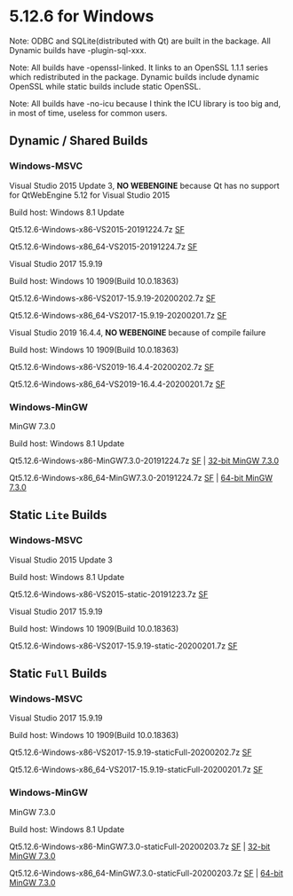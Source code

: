 # 5.12.6 for Windows

Note: ODBC and SQLite(distributed with Qt) are built in the backage. All Dynamic builds have -plugin-sql-xxx.

Note: All builds have -openssl-linked. It links to an OpenSSL 1.1.1 series which redistributed in the package. Dynamic builds include dynamic OpenSSL while static builds include static OpenSSL.

Note: All builds have -no-icu because I think the ICU library is too big and, in most of time, useless for common users.

## Dynamic / Shared Builds

### Windows-MSVC

Visual Studio 2015 Update 3, __NO WEBENGINE__ because Qt has no support for QtWebEngine 5.12 for Visual Studio 2015

Build host: Windows 8.1 Update

Qt5.12.6-Windows-x86-VS2015-20191224.7z [SF](https://sourceforge.net/projects/fsu0413-qtbuilds/files/Qt5.12/Windows-x86/Qt5.12.6-Windows-x86-VS2015-20191224.7z)

Qt5.12.6-Windows-x86_64-VS2015-20191224.7z [SF](https://sourceforge.net/projects/fsu0413-qtbuilds/files/Qt5.12/Windows-x86_64/Qt5.12.6-Windows-x86_64-VS2015-20191224.7z)

Visual Studio 2017 15.9.19

Build host: Windows 10 1909(Build 10.0.18363)

Qt5.12.6-Windows-x86-VS2017-15.9.19-20200202.7z [SF](https://sourceforge.net/projects/fsu0413-qtbuilds/files/Qt5.12/Windows-x86/Qt5.12.6-Windows-x86-VS2017-15.9.19-20200202.7z)

Qt5.12.6-Windows-x86_64-VS2017-15.9.19-20200201.7z [SF](https://sourceforge.net/projects/fsu0413-qtbuilds/files/Qt5.12/Windows-x86_64/Qt5.12.6-Windows-x86_64-VS2017-15.9.19-20200201.7z)

Visual Studio 2019 16.4.4, __NO WEBENGINE__ because of compile failure

Build host: Windows 10 1909(Build 10.0.18363)

Qt5.12.6-Windows-x86-VS2019-16.4.4-20200202.7z [SF](https://sourceforge.net/projects/fsu0413-qtbuilds/files/Qt5.12/Windows-x86/Qt5.12.6-Windows-x86-VS2019-16.4.4-20200202.7z)

Qt5.12.6-Windows-x86_64-VS2019-16.4.4-20200201.7z [SF](https://sourceforge.net/projects/fsu0413-qtbuilds/files/Qt5.12/Windows-x86_64/Qt5.12.6-Windows-x86_64-VS2019-16.4.4-20200201.7z)

### Windows-MinGW

MinGW 7.3.0

Build host: Windows 8.1 Update

Qt5.12.6-Windows-x86-MinGW7.3.0-20191224.7z [SF](https://sourceforge.net/projects/fsu0413-qtbuilds/files/Qt5.12/Windows-x86/Qt5.12.6-Windows-x86-MinGW7.3.0-20191224.7z) | [32-bit MinGW 7.3.0](https://sourceforge.net/projects/mingw-w64/files/Toolchains%20targetting%20Win32/Personal%20Builds/mingw-builds/7.3.0/threads-posix/dwarf/i686-7.3.0-release-posix-dwarf-rt_v5-rev0.7z)

Qt5.12.6-Windows-x86_64-MinGW7.3.0-20191224.7z [SF](https://sourceforge.net/projects/fsu0413-qtbuilds/files/Qt5.12/Windows-x86_64/Qt5.12.6-Windows-x86_64-MinGW7.3.0-20191224.7z) | [64-bit MinGW 7.3.0](https://sourceforge.net/projects/mingw-w64/files/Toolchains%20targetting%20Win64/Personal%20Builds/mingw-builds/7.3.0/threads-posix/seh/x86_64-7.3.0-release-posix-seh-rt_v5-rev0.7z)

## Static `Lite` Builds

### Windows-MSVC

Visual Studio 2015 Update 3

Build host: Windows 8.1 Update

Qt5.12.6-Windows-x86-VS2015-static-20191223.7z [SF](https://sourceforge.net/projects/fsu0413-qtbuilds/files/Qt5.12/Windows-x86/Qt5.12.6-Windows-x86-VS2015-static-20191223.7z)

Visual Studio 2017 15.9.19

Build host: Windows 10 1909(Build 10.0.18363)

Qt5.12.6-Windows-x86-VS2017-15.9.19-static-20200201.7z [SF](https://sourceforge.net/projects/fsu0413-qtbuilds/files/Qt5.12/Windows-x86/Qt5.12.6-Windows-x86-VS2017-15.9.19-static-20200201.7z)

## Static `Full` Builds

### Windows-MSVC

Visual Studio 2017 15.9.19

Build host: Windows 10 1909(Build 10.0.18363)

Qt5.12.6-Windows-x86-VS2017-15.9.19-staticFull-20200202.7z [SF](https://sourceforge.net/projects/fsu0413-qtbuilds/files/Qt5.12/Windows-x86/Qt5.12.6-Windows-x86-VS2017-15.9.19-staticFull-20200202.7z)

Qt5.12.6-Windows-x86_64-VS2017-15.9.19-staticFull-20200201.7z [SF](https://sourceforge.net/projects/fsu0413-qtbuilds/files/Qt5.12/Windows-x86_64/Qt5.12.6-Windows-x86_64-VS2017-15.9.19-staticFull-20200201.7z)

### Windows-MinGW

MinGW 7.3.0

Build host: Windows 8.1 Update

Qt5.12.6-Windows-x86-MinGW7.3.0-staticFull-20200203.7z [SF](https://sourceforge.net/projects/fsu0413-qtbuilds/files/Qt5.12/Windows-x86/Qt5.12.6-Windows-x86-MinGW7.3.0-staticFull-20200203.7z) | [32-bit MinGW 7.3.0](https://sourceforge.net/projects/mingw-w64/files/Toolchains%20targetting%20Win32/Personal%20Builds/mingw-builds/7.3.0/threads-posix/dwarf/i686-7.3.0-release-posix-dwarf-rt_v5-rev0.7z)

Qt5.12.6-Windows-x86_64-MinGW7.3.0-staticFull-20200203.7z [SF](https://sourceforge.net/projects/fsu0413-qtbuilds/files/Qt5.12/Windows-x86_64/Qt5.12.6-Windows-x86_64-MinGW7.3.0-staticFull-20200203.7z) | [64-bit MinGW 7.3.0](https://sourceforge.net/projects/mingw-w64/files/Toolchains%20targetting%20Win64/Personal%20Builds/mingw-builds/7.3.0/threads-posix/seh/x86_64-7.3.0-release-posix-seh-rt_v5-rev0.7z)
